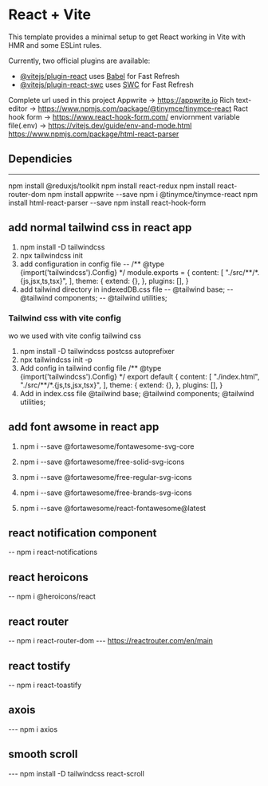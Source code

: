 # React + Vite

This template provides a minimal setup to get React working in Vite with HMR and some ESLint rules.

Currently, two official plugins are available:

- [@vitejs/plugin-react](https://github.com/vitejs/vite-plugin-react/blob/main/packages/plugin-react/README.md) uses [Babel](https://babeljs.io/) for Fast Refresh
- [@vitejs/plugin-react-swc](https://github.com/vitejs/vite-plugin-react-swc) uses [SWC](https://swc.rs/) for Fast Refresh

Complete url used in this project
Appwrite -> https://appwrite.io
Rich text-editor -> https://www.npmjs.com/package/@tinymce/tinymce-react
Ract hook form -> https://www.react-hook-form.com/
enviornment variable file(.env) -> https://vitejs.dev/guide/env-and-mode.html
https://www.npmjs.com/package/html-react-parser

## Dependicies

---

npm install @reduxjs/toolkit
npm install react-redux
npm install react-router-dom
npm install appwrite --save
npm i @tinymce/tinymce-react
npm install html-react-parser --save
npm install react-hook-form

## add normal tailwind css in react app

1.  npm install -D tailwindcss
2.  npx tailwindcss init
3.  add configuration in config file
    -- /** @type {import('tailwindcss').Config} \*/
    module.exports = {
    content: [
    "./src/**/\*.{js,jsx,ts,tsx}",
    ],
    theme: {
    extend: {},
    },
    plugins: [],
    }
4.  add tailwind directory in indexedDB.css file
    -- @tailwind base;
    -- @tailwind components;
    -- @tailwind utilities;

### Tailwind css with vite config

wo we used with vite config tailwind css

1.  npm install -D tailwindcss postcss autoprefixer
2.  npx tailwindcss init -p
3.  Add config in tailwind config file
    /** @type {import('tailwindcss').Config} \*/
    export default {
    content: [
    "./index.html",
    "./src/**/\*.{js,ts,jsx,tsx}",
    ],
    theme: {
    extend: {},
    },
    plugins: [],
    }
4.  Add in index.css file
    @tailwind base;
    @tailwind components;
    @tailwind utilities;

## add font awsome in react app

1. npm i --save @fortawesome/fontawesome-svg-core

2. npm i --save @fortawesome/free-solid-svg-icons
3. npm i --save @fortawesome/free-regular-svg-icons
4. npm i --save @fortawesome/free-brands-svg-icons

5. npm i --save @fortawesome/react-fontawesome@latest

## react notification component

-- npm i react-notifications

## react heroicons

-- npm i @heroicons/react

## react router

-- npm i react-router-dom
--- https://reactrouter.com/en/main

## react tostify

-- npm i react-toastify

## axois

--- npm i axios

## smooth scroll

--- npm install -D tailwindcss react-scroll
